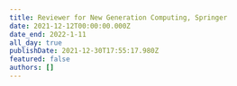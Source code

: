 ```yaml
---
title: Reviewer for New Generation Computing, Springer
date: 2021-12-12T00:00:00.000Z
date_end: 2022-1-11
all_day: true
publishDate: 2021-12-30T17:55:17.980Z
featured: false
authors: []
---
```

